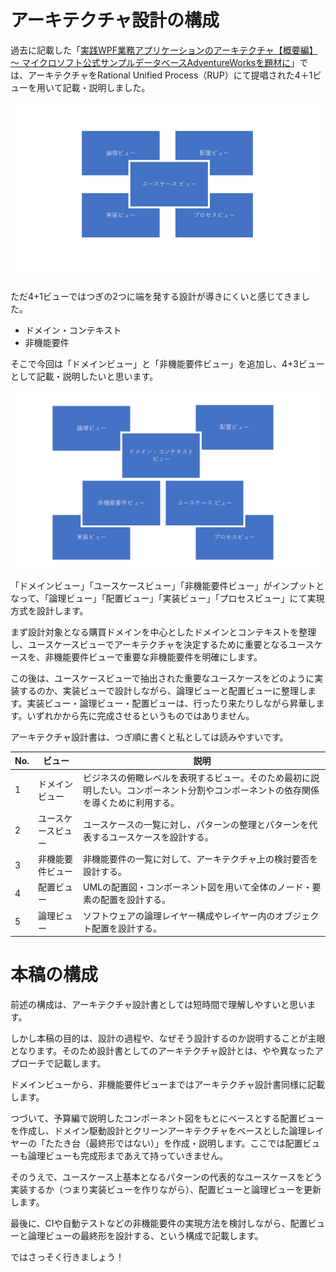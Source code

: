 # アーキテクチャ設計の構成

過去に記載した「[実践WPF業務アプリケーションのアーキテクチャ【概要編】 ～ マイクロソフト公式サンプルデータベースAdventureWorksを題材に](https://www.google.com/url?sa=t&rct=j&q=&esrc=s&source=web&cd=&cad=rja&uact=8&ved=2ahUKEwijj-XDpvD9AhVtS2wGHVCWACcQFnoECB4QAQ&url=https%3A%2F%2Fcodezine.jp%2Farticle%2Fdetail%2F10727&usg=AOvVaw0nFMOXzm1dpqOjvMuyfoHA)」では、アーキテクチャをRational Unified Process（RUP）にて提唱された4＋1ビューを用いて記載・説明しました。

![](/Article02/スライド20.PNG)

ただ4+1ビューではつぎの2つに端を発する設計が導きにくいと感じてきました。

- ドメイン・コンテキスト
- 非機能要件

そこで今回は「ドメインビュー」と「非機能要件ビュー」を追加し、4+3ビューとして記載・説明したいと思います。

![](/Article02/スライド9.PNG)

「ドメインビュー」「ユースケースビュー」「非機能要件ビュー」がインプットとなって、「論理ビュー」「配置ビュー」「実装ビュー」「プロセスビュー」にて実現方式を設計します。

まず設計対象となる購買ドメインを中心としたドメインとコンテキストを整理し、ユースケースビューでアーキテクチャを決定するために重要となるユースケースを、非機能要件ビューで重要な非機能要件を明確にします。

この後は、ユースケースビューで抽出された重要なユースケースをどのように実装するのか、実装ビューで設計しながら、論理ビューと配置ビューに整理します。実装ビュー・論理ビュー・配置ビューは、行ったり来たりしながら昇華します。いずれかから先に完成させるというものではありません。

アーキテクチャ設計書は、つぎ順に書くと私としては読みやすいです。

|No.|ビュー|説明|
|--|--|--|
|1|ドメインビュー|ビジネスの俯瞰レベルを表現するビュー。そのため最初に説明したい。コンポーネント分割やコンポーネントの依存関係を導くために利用する。|
|2|ユースケースビュー|ユースケースの一覧に対し、パターンの整理とパターンを代表するユースケースを設計する。|
|3|非機能要件ビュー|非機能要件の一覧に対して、アーキテクチャ上の検討要否を設計する。|
|4|配置ビュー|UMLの配置図・コンポーネント図を用いて全体のノード・要素の配置を設計する。|
|5|論理ビュー|ソフトウェアの論理レイヤー構成やレイヤー内のオブジェクト配置を設計する。|

# 本稿の構成

前述の構成は、アーキテクチャ設計書としては短時間で理解しやすいと思います。

しかし本稿の目的は、設計の過程や、なぜそう設計するのか説明することが主眼となります。そのため設計書としてのアーキテクチャ設計とは、やや異なったアプローチで記載します。

ドメインビューから、非機能要件ビューまではアーキテクチャ設計書同様に記載します。

つづいて、予算編で説明したコンポーネント図をもとにベースとする配置ビューを作成し、ドメイン駆動設計とクリーンアーキテクチャをベースとした論理レイヤーの「たたき台（最終形ではない）」を作成・説明します。ここでは配置ビューも論理ビューも完成形まであえて持っていきません。

そのうえで、ユースケース上基本となるパターンの代表的なユースケースをどう実装するか（つまり実装ビューを作りながら）、配置ビューと論理ビューを更新します。

最後に、CIや自動テストなどの非機能要件の実現方法を検討しながら、配置ビューと論理ビューの最終形を設計する、という構成で記載します。

ではさっそく行きましょう！